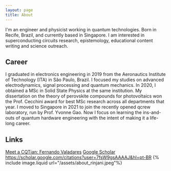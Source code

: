 ```yaml
---
layout: page
title: About
---
```


I'm an engineer and physicist working in quantum technologies. Born in Recife, Brazil, and currently based in Singapore. I am interested in superconducting circuits research, epistemology, educational content writing and science outreach. 

## Career

I graduated in electronics engineering in 2019 from the Aeronautics Institute of Technology (ITA) in São Paulo, Brazil. I focused my studies on advanced electrodynamics, signal processing and quantum mechanics. In 2020, I obtained a MSc in Solid State Physics at the same institution. My dissertation on the theory of perovskite compounds for photovoltaics won the Prof. Cecchini award for best MSc research across all departments that year. I moved to Singapore in 2021 to join the recently opened qcrew laboratory, run by Prof. Yvonne Gao. Now I focus on learning the ins-and-outs of quantum hardware engineering with the intent of making it a life-long career.

## Links
[Meet a CQTian: Fernando Valadares](https://www.quantumlah.org/about/highlight/2022-04-meet-fernando)
[Google Scholar
](https://scholar.google.com/citations?user=7fsW9gsAAAAJ&hl=pt-BR)https://scholar.google.com/citations?user=7fsW9gsAAAAJ&hl=pt-BR
{% include image.liquid url="/assets/about_rinjani.jpeg"%}
